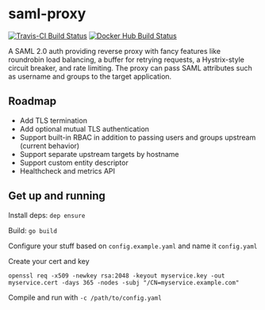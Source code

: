 # saml-proxy

[![Travis-CI Build Status](https://travis-ci.com/dustin-decker/saml-proxy.svg?branch=master)](https://travis-ci.com/dustin-decker/saml-proxy)
[![Docker Hub Build Status](https://img.shields.io/docker/build/dustindecker/saml-proxy.svg)](https://hub.docker.com/r/dustindecker/saml-proxy/)

A SAML 2.0 auth providing reverse proxy with fancy features like roundrobin
load balancing, a buffer for retrying requests, a Hystrix-style circuit breaker,
and rate limiting. The proxy can pass SAML attributes such as username and groups to the target application.

## Roadmap

- Add TLS termination
- Add optional mutual TLS authentication
- Support built-in RBAC in addition to passing users and groups upstream (current behavior)
- Support separate upstream targets by hostname
- Support custom entity descriptor
- Healthcheck and metrics API

## Get up and running

Install deps:
`dep ensure`

Build:
`go build`

Configure your stuff based on `config.example.yaml` and name it `config.yaml`

Create your cert and key

```openssl req -x509 -newkey rsa:2048 -keyout myservice.key -out myservice.cert -days 365 -nodes -subj "/CN=myservice.example.com"```

Compile and run with `-c /path/to/config.yaml`